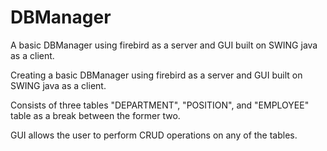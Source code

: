 # DBManager
A basic DBManager using firebird as a server and GUI built on SWING java as a client.  
  
Creating a basic DBManager using firebird as a server and GUI built on SWING java as a client.    
  
Consists of three tables "DEPARTMENT", "POSITION", and "EMPLOYEE" table as a break between the former two.    
  
GUI allows the user to perform CRUD operations on any of the tables.
